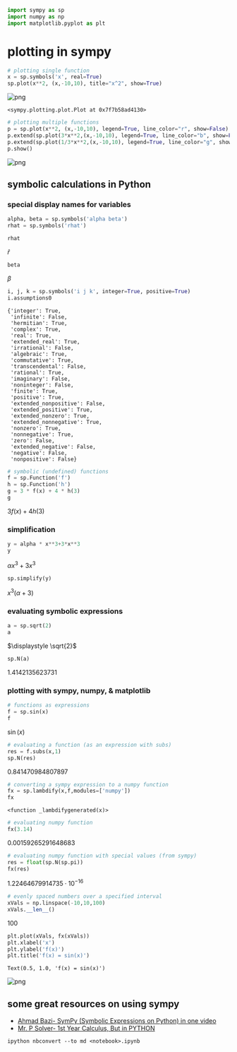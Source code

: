 ```python
import sympy as sp
import numpy as np
import matplotlib.pyplot as plt
```

# plotting in sympy

```python
# plotting single function
x = sp.symbols('x', real=True)
sp.plot(x**2, (x,-10,10), title="x^2", show=True)
```

![png](/sympy_files/sympy_2_0.png)

    <sympy.plotting.plot.Plot at 0x7f7b58ad4130>

```python
# plotting multiple functions
p = sp.plot(x**2, (x,-10,10), legend=True, line_color="r", show=False)
p.extend(sp.plot(3*x**2,(x,-10,10), legend=True, line_color="b", show=False))
p.extend(sp.plot(1/3*x**2,(x,-10,10), legend=True, line_color="g", show=False))
p.show()
```

![png](/sympy_files/sympy_3_0.png)

## symbolic calculations in Python

### special display names for variables

```python
alpha, beta = sp.symbols('alpha beta')
rhat = sp.symbols('rhat')
```

```python
rhat
```

$\displaystyle \hat{r}$

```python
beta
```

$\displaystyle \beta$

```python
i, j, k = sp.symbols('i j k', integer=True, positive=True)
i.assumptions0
```

    {'integer': True,
     'infinite': False,
     'hermitian': True,
     'complex': True,
     'real': True,
     'extended_real': True,
     'irrational': False,
     'algebraic': True,
     'commutative': True,
     'transcendental': False,
     'rational': True,
     'imaginary': False,
     'noninteger': False,
     'finite': True,
     'positive': True,
     'extended_nonpositive': False,
     'extended_positive': True,
     'extended_nonzero': True,
     'extended_nonnegative': True,
     'nonzero': True,
     'nonnegative': True,
     'zero': False,
     'extended_negative': False,
     'negative': False,
     'nonpositive': False}

```python
# symbolic (undefined) functions
f = sp.Function('f')
h = sp.Function('h')
g = 3 * f(x) + 4 * h(3)
g

```

$\displaystyle 3 f{\left(x \right)} + 4 h{\left(3 \right)}$

### simplification

```python
y = alpha * x**3+3*x**3
y
```

$\displaystyle \alpha x^{3} + 3 x^{3}$

```python
sp.simplify(y)
```

$\displaystyle x^{3} \left(\alpha + 3\right)$

### evaluating symbolic expressions

```python
a = sp.sqrt(2)
a
```

$\displaystyle \sqrt{2}$

```python
sp.N(a)
```

$\displaystyle 1.4142135623731$

### plotting with sympy, numpy, & matplotlib

```python
# functions as expressions
f = sp.sin(x)
f
```

$\displaystyle \sin{\left(x \right)}$

```python
# evaluating a function (as an expression with subs)
res = f.subs(x,1)
sp.N(res)
```

$\displaystyle 0.841470984807897$

```python
# converting a sympy expression to a numpy function
fx = sp.lambdify(x,f,modules=['numpy'])
fx
```

    <function _lambdifygenerated(x)>

```python
# evaluating numpy function
fx(3.14)
```

$\displaystyle 0.00159265291648683$

```python
# evaluating numpy function with special values (from sympy)
res = float(sp.N(sp.pi))
fx(res)
```

$\displaystyle 1.22464679914735 \cdot 10^{-16}$

```python
# evenly spaced numbers over a specified interval
xVals = np.linspace(-10,10,100)
xVals.__len__()
```

$\displaystyle 100$

```python
plt.plot(xVals, fx(xVals))
plt.xlabel('x')
plt.ylabel('f(x)')
plt.title('f(x) = sin(x)')
```

    Text(0.5, 1.0, 'f(x) = sin(x)')

![png](/sympy_files/sympy_24_1.png)

## some great resources on using sympy

-   [Ahmad Bazi- SymPy (Symbolic Expressions on Python) in one video](https://www.youtube.com/watch?v=kx2GzBeGPco)
-   [Mr. P Solver- 1st Year Calculus, But in PYTHON](https://www.youtube.com/watch?v=-SdIZHPuW9o&t=381s)

`ipython nbconvert --to md <notebook>.ipynb`
